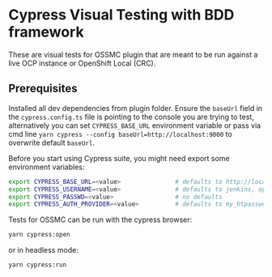# Cypress Visual Testing with BDD framework

These are visual tests for OSSMC plugin that are meant to be run against a live OCP instance or OpenShift Local (CRC).

## Prerequisites

Installed all dev dependencies from plugin folder. Ensure the `baseUrl` field in the `cypress.config.ts` file is pointing to the console you are trying to test, alternatively you can set `CYPRESS_BASE_URL` environment variable or pass via cmd line `yarn cypress --config baseUrl=http://localhost:9000` to overwrite default `baseUrl`. 


Before you start using Cypress suite, you might need export some environment variables:

```bash
export CYPRESS_BASE_URL=<value>               # defaults to http://localhost:9000
export CYPRESS_USERNAME=<value>               # defaults to jenkins, opt. kubeadmin
export CYPRESS_PASSWD=<value>                 # no defaults
export CYPRESS_AUTH_PROVIDER=<value>          # defaults to my_htpasswd_provider
```


Tests for OSSMC can be run with the cypress browser:

```bash
yarn cypress:open
```

or in headless mode:

```bash
yarn cypress:run
```
